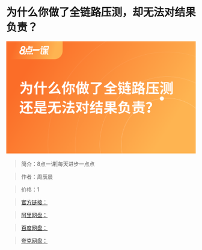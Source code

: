 # 为什么你做了全链路压测，却无法对结果负责？

![img](../../assets/Cgp9HWFRpzSAFr_zAADAHGGsMTo483.png)

> 简介：8点一课|每天进步一点点

> 作者：周辰晨

> 价格：1

> [官方链接：]()

> [阿里网盘：]()

> [百度网盘：]()

> [夸克网盘：]()
